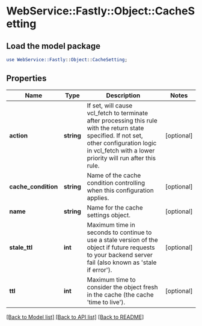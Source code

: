 # WebService::Fastly::Object::CacheSetting

## Load the model package
```perl
use WebService::Fastly::Object::CacheSetting;
```

## Properties
Name | Type | Description | Notes
------------ | ------------- | ------------- | -------------
**action** | **string** | If set, will cause vcl_fetch to terminate after processing this rule with the return state specified. If not set, other configuration logic in vcl_fetch with a lower priority will run after this rule.  | [optional] 
**cache_condition** | **string** | Name of the cache condition controlling when this configuration applies. | [optional] 
**name** | **string** | Name for the cache settings object. | [optional] 
**stale_ttl** | **int** | Maximum time in seconds to continue to use a stale version of the object if future requests to your backend server fail (also known as &#39;stale if error&#39;). | [optional] 
**ttl** | **int** | Maximum time to consider the object fresh in the cache (the cache &#39;time to live&#39;). | [optional] 

[[Back to Model list]](../README.md#documentation-for-models) [[Back to API list]](../README.md#documentation-for-api-endpoints) [[Back to README]](../README.md)



